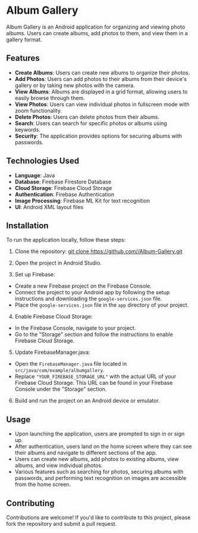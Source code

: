 # Album Gallery

Album Gallery is an Android application for organizing and viewing photo albums. Users can create albums, add photos to them, and view them in a gallery format.

## Features

- **Create Albums**: Users can create new albums to organize their photos.
- **Add Photos**: Users can add photos to their albums from their device's gallery or by taking new photos with the camera.
- **View Albums**: Albums are displayed in a grid format, allowing users to easily browse through them.
- **View Photos**: Users can view individual photos in fullscreen mode with zoom functionality.
- **Delete Photos**: Users can delete photos from their albums.
- **Search**: Users can search for specific photos or albums using keywords.
- **Security**: The application provides options for securing albums with passwords.

## Technologies Used

- **Language**: Java
- **Database**: Firebase Firestore Database
- **Cloud Storage**: Firebase Cloud Storage
- **Authentication**: Firebase Authentication
- **Image Processing**: Firebase ML Kit for text recognition
- **UI**: Android XML layout files

## Installation

To run the application locally, follow these steps:

1. Clone the repository:
   [git clone https://github.com/<username>/Album-Gallery.git](https://github.com/Huy203/Album-Gallery.git)

2. Open the project in Android Studio.

3. Set up Firebase:
- Create a new Firebase project on the Firebase Console.
- Connect the project to your Android app by following the setup instructions and downloading the `google-services.json` file.
- Place the `google-services.json` file in the `app` directory of your project.

4. Enable Firebase Cloud Storage:
- In the Firebase Console, navigate to your project.
- Go to the "Storage" section and follow the instructions to enable Firebase Cloud Storage.

5. Update FirebaseManager.java:
- Open the `FirebaseManager.java` file located in `src/java/com/example/albumgallery`.
- Replace `"YOUR_FIREBASE_STORAGE_URL"` with the actual URL of your Firebase Cloud Storage. This URL can be found in your Firebase Console under the "Storage" section.

6. Build and run the project on an Android device or emulator.

## Usage

- Upon launching the application, users are prompted to sign in or sign up.
- After authentication, users land on the home screen where they can see their albums and navigate to different sections of the app.
- Users can create new albums, add photos to existing albums, view albums, and view individual photos.
- Various features such as searching for photos, securing albums with passwords, and performing text recognition on images are accessible from the home screen.

## Contributing

Contributions are welcome! If you'd like to contribute to this project, please fork the repository and submit a pull request.
